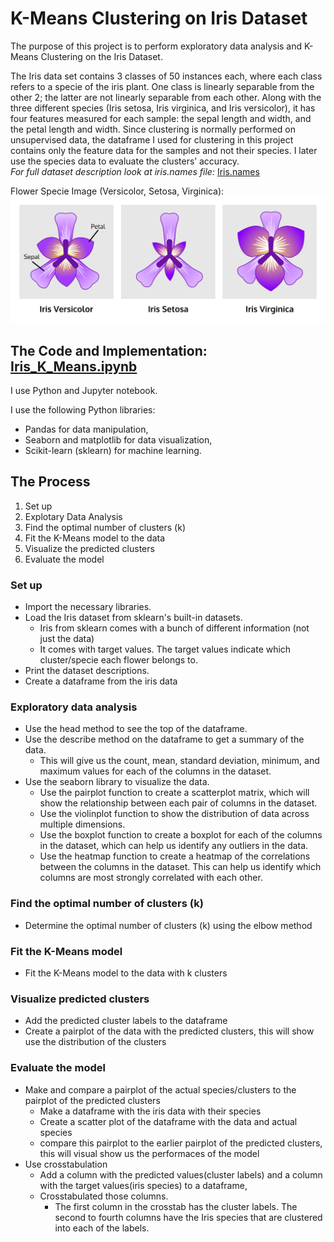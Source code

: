 # K-Means Clustering on Iris Dataset
The purpose of this project is to perform exploratory data analysis and K-Means Clustering on the Iris Dataset.

The Iris data set contains 3 classes of 50 instances each, where each class refers to a specie of the iris plant.  One class is linearly separable from the other 2; the latter are not linearly separable from each other. Along with the three different species (Iris setosa, Iris virginica, and Iris versicolor), it has four features measured for each sample: the sepal length and width, and the petal length and width. Since clustering is normally performed on unsupervised data, the dataframe I used for clustering in this project contains only the feature data for the samples and not their species. I later use the species data to evaluate the clusters’ accuracy.    
*For full dataset description look at iris.names file:* [Iris.names](https://github.com/hirwaishimwe/Iris_KMeans_Clustering/blob/main/iris.names)

Flower Specie Image (Versicolor, Setosa, Virginica):
![Iris Image](iris.png)

## The Code and Implementation: [Iris_K_Means.ipynb](Iris_K_Means.ipynb)
I use Python and Jupyter notebook.

I use the following Python libraries:
- Pandas for data manipulation,
- Seaborn and matplotlib for data visualization, 
- Scikit-learn (sklearn) for machine learning.

## The Process 
1. Set up
2. Explotary Data Analysis
3. Find the optimal number of clusters (k)
4. Fit the K-Means model to the data
5. Visualize the predicted clusters
6. Evaluate the model 
  
### Set up 
- Import the necessary libraries.
- Load the Iris dataset from sklearn's built-in datasets. 
   - Iris from sklearn comes with a bunch of different information (not just the data)
   - It comes with target values. The target values indicate which cluster/specie each flower belongs to.
- Print the dataset descriptions.
- Create a dataframe from the iris data

### Exploratory data analysis
- Use the head method to see the top of the dataframe.
- Use the describe method on the dataframe to get a summary of the data.
  - This will give us the count, mean, standard deviation, minimum, and maximum values for each of the columns in the dataset.
- Use the seaborn library to visualize the data. 
  - Use the pairplot function to create a scatterplot matrix, which will show the relationship between each pair of columns in the dataset.
  - Use the violinplot function to show the distribution of data across multiple dimensions.
  - Use the boxplot function to create a boxplot for each of the columns in the dataset, which can help us identify any outliers in the data.
  - Use the heatmap function to create a heatmap of the correlations between the columns in the dataset. This can help us identify which columns are most strongly correlated with each other.
  
### Find the optimal number of clusters (k)
- Determine the optimal number of clusters (k) using the elbow method

### Fit the K-Means model
- Fit the K-Means model to the data with k clusters

### Visualize predicted clusters
- Add the predicted cluster labels to the dataframe
- Create a pairplot of the data with the predicted clusters, this will show use the distribution of the clusters

### Evaluate the model
- Make and compare a pairplot of the actual species/clusters to the pairplot of the predicted clusters
  - Make a dataframe with the iris data with their species
  - Create a scatter plot of the dataframe with the data and actual species
  - compare this pairplot to the earlier pairplot of the predicted clusters, this will visual show us the performaces of the model
- Use crosstabulation
  - Add a column with the predicted values(cluster labels) and a column with the target values(iris species) to a dataframe, 
  - Crosstabulated those columns.
    - The first column in the crosstab has the cluster labels. The second to fourth columns have the Iris species that are clustered into each of the labels.


